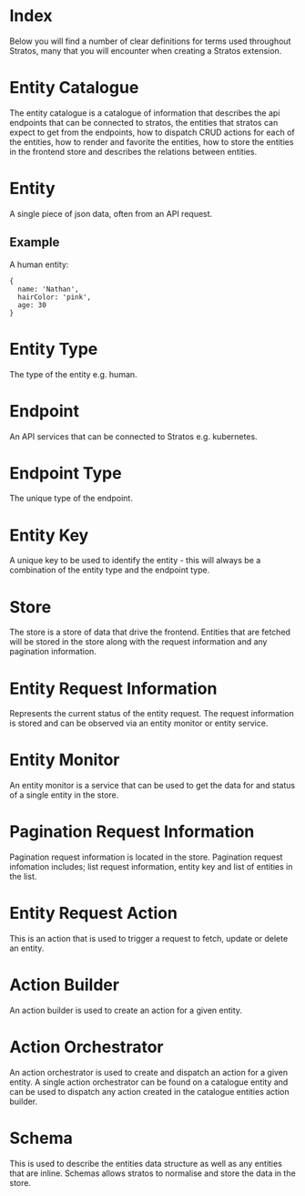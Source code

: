 # Index

Below you will find a number of clear definitions for terms used throughout Stratos, many that you will encounter when creating a Stratos extension.

# Entity Catalogue
The entity catalogue is a catalogue of information that describes the api endpoints that can be connected to stratos, the entities that stratos can expect to get from the endpoints, how to dispatch CRUD actions for each of the entities, how to render and favorite the entities, how to store the entities in the frontend store and describes the relations between entities.

# Entity
A single piece of json data, often from an API request.

## Example
A human entity:

```
{
  name: 'Nathan',
  hairColor: 'pink',
  age: 30
}
```

# Entity Type
The type of the entity e.g. human.

# Endpoint
An API services that can be connected to Stratos e.g. kubernetes.

# Endpoint Type
The unique type of the endpoint.

# Entity Key
A unique key to be used to identify the entity - this will always be a combination of the entity type and the endpoint type.

# Store
The store is a store of data that drive the frontend. Entities that are fetched will be stored in the store along with the request information and any pagination information.

# Entity Request Information
Represents the current status of the entity request. The request information is stored and can be observed via an entity monitor or entity service.

# Entity Monitor
An entity monitor is a service that can be used to get the data for and status of a single entity in the store.

# Pagination Request Information
Pagination request information is located in the store. Pagination request infomation includes; list request information, entity key and list of entities in the list.

# Entity Request Action
This is an action that is used to trigger a request to fetch, update or delete an entity.

# Action Builder
An action builder is used to create an action for a given entity.

# Action Orchestrator
An action orchestrator is used to create and dispatch an action for a given entity. A single action orchestrator can be found on a catalogue entity and can be used to dispatch any action created in the catalogue entities action builder.

# Schema
This is used to describe the entities data structure as well as any entities that are inline. Schemas allows stratos to normalise and store the data in the store.